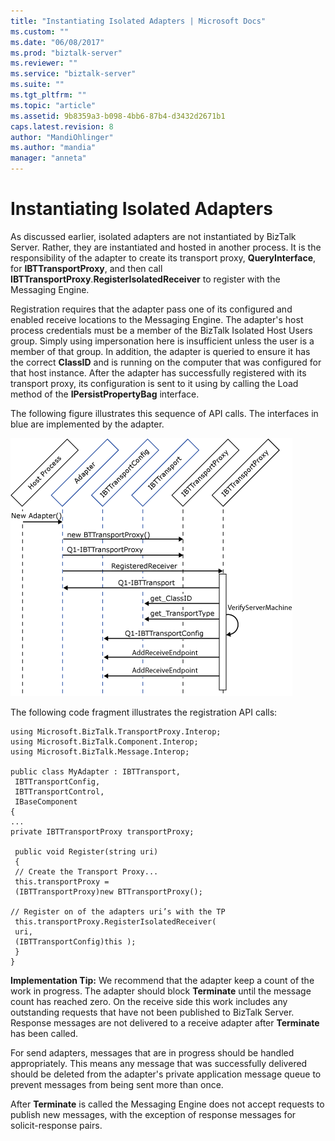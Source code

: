 ```yaml
---
title: "Instantiating Isolated Adapters | Microsoft Docs"
ms.custom: ""
ms.date: "06/08/2017"
ms.prod: "biztalk-server"
ms.reviewer: ""
ms.service: "biztalk-server"
ms.suite: ""
ms.tgt_pltfrm: ""
ms.topic: "article"
ms.assetid: 9b8359a3-b098-4bb6-87b4-d3432d2671b1
caps.latest.revision: 8
author: "MandiOhlinger"
ms.author: "mandia"
manager: "anneta"
---
```

# Instantiating Isolated Adapters
As discussed earlier, isolated adapters are not instantiated by BizTalk Server. Rather, they are instantiated and hosted in another process. It is the responsibility of the adapter to create its transport proxy, **QueryInterface**, for **IBTTransportProxy**, and then call **IBTTransportProxy**.**RegisterIsolatedReceiver** to register with the Messaging Engine.  
  
 Registration requires that the adapter pass one of its configured and enabled receive locations to the Messaging Engine. The adapter's host process credentials must be a member of the BizTalk Isolated Host Users group. Simply using impersonation here is insufficient unless the user is a member of that group. In addition, the adapter is queried to ensure it has the correct **ClassID** and is running on the computer that was configured for that host instance. After the adapter has successfully registered with its transport proxy, its configuration is sent to it using by calling the Load method of the **IPersistPropertyBag** interface.  
  
 The following figure illustrates this sequence of API calls. The interfaces in blue are implemented by the adapter.  
  
 ![](../core/media/isolated-adapter-init.gif "Isolated_adapter_init")  
  
 The following code fragment illustrates the registration API calls:  
  
```  
using Microsoft.BizTalk.TransportProxy.Interop;  
using Microsoft.BizTalk.Component.Interop;  
using Microsoft.BizTalk.Message.Interop;  
  
public class MyAdapter : IBTTransport,   
 IBTTransportConfig,   
 IBTTransportControl,   
 IBaseComponent  
{  
...  
private IBTTransportProxy transportProxy;  
  
 public void Register(string uri)  
 {  
 // Create the Transport Proxy...  
 this.transportProxy =   
 (IBTTransportProxy)new BTTransportProxy();  
  
// Register on of the adapters uri’s with the TP  
 this.transportProxy.RegisterIsolatedReceiver(  
 uri,   
 (IBTTransportConfig)this );  
 }  
}  
```  
  
 **Implementation Tip:** We recommend that the adapter keep a count of the work in progress. The adapter should block **Terminate** until the message count has reached zero. On the receive side this work includes any outstanding requests that have not been published to BizTalk Server. Response messages are not delivered to a receive adapter after **Terminate** has been called.  
  
 For send adapters, messages that are in progress should be handled appropriately. This means any message that was successfully delivered should be deleted from the adapter's private application message queue to prevent messages from being sent more than once.  
  
 After **Terminate** is called the Messaging Engine does not accept requests to publish new messages, with the exception of response messages for solicit-response pairs.